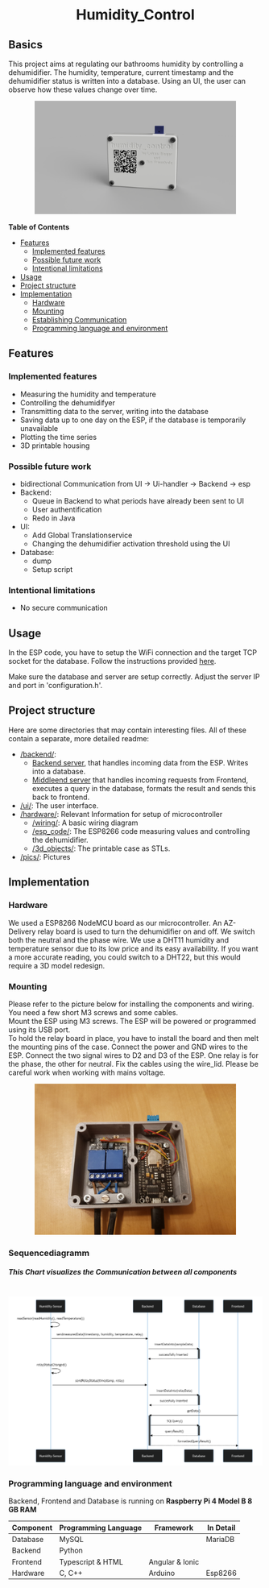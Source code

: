 
<h1 align="center">
    Humidity_Control
</h1>

## Basics
This project aims at regulating our bathrooms humidity by controlling a dehumidifier. 
The humidity, temperature, current timestamp and the dehumidifier status is written into a database.
Using an UI, the user can observe how these values change over time.

<p align="center">
  <img src="./pics/case_rendering.PNG" width="400">
</p>

<!-- START doctoc generated TOC please keep comment here to allow auto update -->
<!-- DON'T EDIT THIS SECTION, INSTEAD RE-RUN doctoc TO UPDATE -->

**Table of Contents**
  - [Features](#features)
    - [Implemented features](#implemented-features)
    - [Possible future work](#possible-future-work)
    - [Intentional limitations](#intentional-limitations)
  - [Usage](#usage)
  - [Project structure](#project-structure)
  - [Implementation](#implementation)
    - [Hardware](#hardware)
    - [Mounting](#mounting)
    - [Establishing Communication](#sequencediagramm)
    - [Programming language and environment](#programming-language-and-environment)

<!-- END doctoc generated TOC please keep comment here to allow auto update -->


## Features
### Implemented features
* Measuring the humidity and temperature
* Controlling the dehumidifyer
* Transmitting data to the server, writing into the database
* Saving data up to one day on the ESP, if the database is temporarily unavailable
* Plotting the time series
* 3D printable housing
### Possible future work
* bidirectional Communication from UI -> Ui-handler -> Backend -> esp
* Backend: 
  * Queue in Backend to what periods have already been sent to UI
  * User authentification
  * Redo in Java
* UI: 
  * Add Global Translationservice
  * Changing the dehumidifier activation threshold using the UI
* Database:
  * dump
  * Setup script
### Intentional limitations
* No secure communication

## Usage
In the ESP code, you have to setup the WiFi connection and the target TCP socket for the database. Follow the instructions provided [here](hardware/esp_code/src/README.md).

Make sure the database and server are setup correctly. Adjust the server IP and port in 'configuration.h'.


## Project structure
Here are some directories that may contain interesting files. All of these contain a separate, more detailed readme:
* [/backend/](backend/README.md):
    - [Backend server](backend/backendServer.py), that handles incoming data from the ESP. Writes into a database.
    - [Middleend server](backend/middleEndServer.py) that handles incoming requests from Frontend, executes a query in the database, formats the result and sends this back to frontend.
* [/ui/](ui/README.md): The user interface.
* [/hardware/](hardware/README.md): Relevant Information for setup of microcontroller
    * [/wiring/](hardware/wiring/README.md): A basic wiring diagram
    * [/esp_code/](hardware/esp_code/): The ESP8266 code measuring values and controlling the dehumidifier.
    * [/3d_objects/](hardware/3d_objects/README.md): The printable case as STLs.
* [/pics/](pics/): Pictures


## Implementation
### Hardware
We used a ESP8266 NodeMCU board as our microcontroller. An AZ-Delivery relay board is used to turn the dehumidifier on and off. We switch both the neutral and the phase wire. We use a DHT11 humidity and temperature sensor due to its low price and its easy availability. If you want a more accurate reading, you could switch to a DHT22, but this would require a 3D model redesign.  

### Mounting
Please refer to the picture below for installing the components and wiring. You need a few short M3 screws and some cables.  
Mount the ESP using M3 screws. The ESP will be powered or programmed using its USB port.  
To hold the relay board in place, you have to install the board and then melt the mounting pins of the case. Connect the power and GND wires to the ESP. Connect the two signal wires to D2 and D3 of the ESP. One relay is for the phase, the other for neutral. Fix the cables using the wire_lid. Please be careful work when working with mains voltage.

<p align="center">
  <img src="pics/hum_control_open.jpg" width="400">
</p>

### Sequencediagramm
##### This Chart visualizes the Communication between all components
\
 ![Installed hardware.](./pics/sequence_diagram.png "Installed hardware.")


### Programming language and environment

Backend, Frontend and Database is running on
**Raspberry Pi 4 Model B 8 GB RAM**

| Component | Programming Language | Framework | In Detail 
| --- | ----------- | --------- | ------- |
| Database | MySQL | |MariaDB
| Backend | Python
| Frontend | Typescript & HTML | Angular & Ionic
| Hardware | C, C++ | Arduino |Esp8266
